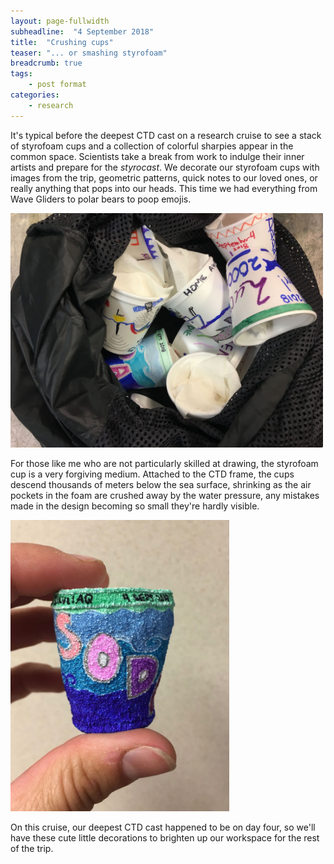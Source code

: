 ```yaml
---
layout: page-fullwidth
subheadline:  "4 September 2018"
title:  "Crushing cups"
teaser: "... or smashing styrofoam"
breadcrumb: true
tags:
    - post format
categories:
    - research
---
```


It's typical before the deepest CTD cast on a research cruise to see a stack of styrofoam cups and a collection of colorful sharpies appear in the common space. Scientists take a break from work to indulge their inner artists and prepare for the *styrocast*. We decorate our styrofoam cups with images from the trip, geometric patterns, quick notes to our loved ones, or really anything that pops into our heads. This time we had everything from Wave Gliders to polar bears to poop emojis.

<img src="/assets/img/2018_09_04_IMG_6902.jpg" width="500">

For those like me who are not particularly skilled at drawing, the styrofoam cup is a very forgiving medium. Attached to the CTD frame, the cups descend thousands of meters below the sea surface, shrinking as the air pockets in the foam are crushed away by the water pressure, any mistakes made in the design becoming so small they're hardly visible.

<img src="/assets/img/2018_09_04_IMG_6914.jpg" width="350">

On this cruise, our deepest CTD cast happened to be on day four, so we'll have these cute little decorations to brighten up our workspace for the rest of the trip.
